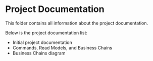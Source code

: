 # Project Documentation

This folder contains all information about the project documentation.

Below is the project documentation list:
* Initial project documentation
* Commands, Read Models, and Business Chains
* Business Chains diagram
 
